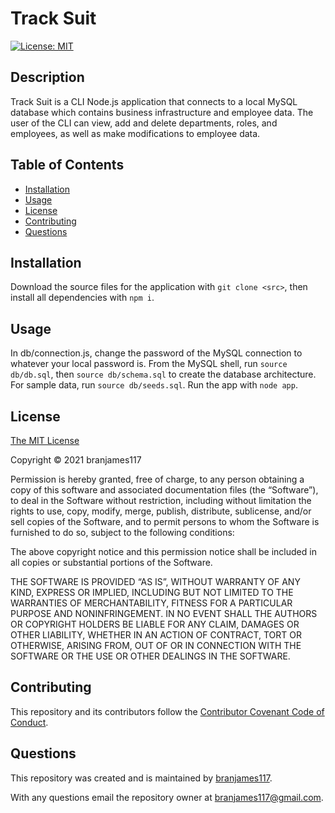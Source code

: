 # Track Suit

[![License: MIT](https://img.shields.io/badge/License-MIT-yellow.svg)](https://opensource.org/licenses/MIT)

## Description

Track Suit is a CLI Node.js application that connects to a local MySQL database which contains business infrastructure and employee data. The user of the CLI can view, add and delete departments, roles, and employees, as well as make modifications to employee data.

## Table of Contents

- [Installation](#installation)
- [Usage](#usage)
- [License](#license)
- [Contributing](#contributing)
- [Questions](#questions)

## Installation

Download the source files for the application with `git clone <src>`, then install all dependencies with `npm i`.

## Usage

In db/connection.js, change the password of the MySQL connection to whatever your local password is. From the MySQL shell, run `source db/db.sql`, then `source db/schema.sql` to create the database architecture. For sample data, run `source db/seeds.sql`. Run the app with `node app`.

## License

[The MIT License](https://mit-license.org/)

Copyright © 2021 branjames117

Permission is hereby granted, free of charge, to any person obtaining a copy of this software and associated documentation files (the “Software”), to deal in the Software without restriction, including without limitation the rights to use, copy, modify, merge, publish, distribute, sublicense, and/or sell copies of the Software, and to permit persons to whom the Software is furnished to do so, subject to the following conditions:

The above copyright notice and this permission notice shall be included in all copies or substantial portions of the Software.

THE SOFTWARE IS PROVIDED “AS IS”, WITHOUT WARRANTY OF ANY KIND, EXPRESS OR IMPLIED, INCLUDING BUT NOT LIMITED TO THE WARRANTIES OF MERCHANTABILITY, FITNESS FOR A PARTICULAR PURPOSE AND NONINFRINGEMENT. IN NO EVENT SHALL THE AUTHORS OR COPYRIGHT HOLDERS BE LIABLE FOR ANY CLAIM, DAMAGES OR OTHER LIABILITY, WHETHER IN AN ACTION OF CONTRACT, TORT OR OTHERWISE, ARISING FROM, OUT OF OR IN CONNECTION WITH THE SOFTWARE OR THE USE OR OTHER DEALINGS IN THE SOFTWARE.

## Contributing

This repository and its contributors follow the [Contributor Covenant Code of Conduct](https://www.contributor-covenant.org/version/2/1/code_of_conduct/code_of_conduct.md).

## Questions

This repository was created and is maintained by [branjames117](https://github.com/branjames117).

With any questions email the repository owner at [branjames117@gmail.com](mailto:branjames117@gmail.com).
